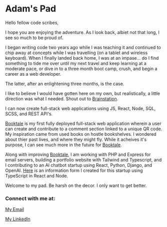 # Adam's Pad

Hello fellow code scribes, 

I hope you are enjoying the adventure. As I look back, albiet not that long, I see so much to be proud of. 

I began writing code two years ago while I was teaching it and continued to chip away at concepts while I was travelling (on a tablet and wireless keyboard). When I finally landed back home, I was at an impase... do I find something to tide me over until my next travel and keep learning at a moderate pace, or dive in to a three month boot camp, crush, and begin a career as a web developer. 

The latter, after an enlightening three months, is the case. 

I like to believe I would have gotten here on my own, but realistically, a little direction was what I needed. Shout out to [Brainstation](https://www.brainstation.io). 

I can now create full-stack web applications using JS, React, Node, SQL, SCSS, and REST API's. 

[Booktale](https://booktale.netlify.app) is my first fully deployed full-stack web application wherein a user can create and contribute to a comment section linked to a unique QR code. My inspiration came from used books on hostle bookshelves. I wondered about thier past lives, and where they might fly. While it acheives it's purpose, I can see much more in the future for [Booktale](https://booktale.netlify.app). 

Along with improving [Booktale](https://booktale.netlify.app), I am working with PHP and Express for email servers, building a portfolio website with Tailwind and Typescript, and I contributing to an AI chatbot startup using React, Python, Django, and OpenAI. [Here](ainterestedinbenefits.netlify.app) is an information form I created for this startup using TypeScript in React and Node. 

Welcome to my pad. Be harsh on the decor. I only want to get better. 

### Connect with me at: 

[My Email](mailto:adamdebrouwere@hotmail.com)

[My LinkedIn](https://www.linkedin.com/in/adamdebrouwere)

<!--
**adamdebrouwere/adamdebrouwere** is a ✨ _special_ ✨ repository because its `README.md` (this file) appears on your GitHub profile.

Here are some ideas to get you started:

- 🔭 I’m currently working on ...
- 🌱 I’m currently learning ...
- 👯 I’m looking to collaborate on ...
- 🤔 I’m looking for help with ...
- 💬 Ask me about ...
- 📫 How to reach me: ...
- 😄 Pronouns: ...
- ⚡ Fun fact: ...
-->
